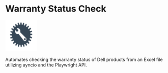 # Warranty Status Check
 <img src="/images/logo.svg" height="100" width="100"> 
<p>Automates checking the warranty status of Dell products from an Excel file utilizing ayncio and the Playwright API.</p>
